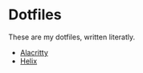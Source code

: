 # Dotfiles

These are my dotfiles, written literatly.

- [Alacritty](alacritty.md)
- [Helix](helix.md)
